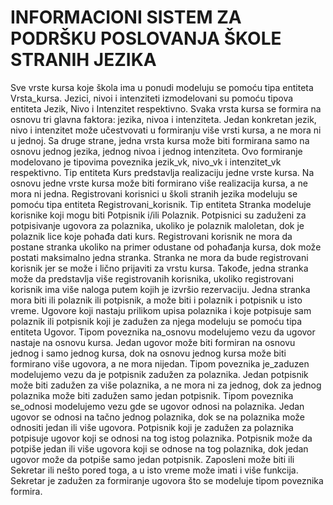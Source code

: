 # INFORMACIONI SISTEM ZA PODRŠKU POSLOVANJA ŠKOLE STRANIH JEZIKA
Sve vrste kursa koje škola ima u ponudi modeluju se pomoću tipa entiteta Vrsta_kursa. Jezici, nivoi i intenziteti izmodelovani su pomoću tipova entiteta Jezik, Nivo i Intenzitet respektivno. Svaka vrsta kursa se formira na osnovu tri glavna faktora: jezika, nivoa i intenziteta. Jedan konkretan jezik, nivo i intenzitet može učestvovati u formiranju više vrsti kursa, a ne mora ni u jednoj. Sa druge strane, jedna vrsta kursa može biti formirana samo na osnovu jednog jezika, jednog nivoa i jednog intenziteta. Ovo formiranje modelovano je tipovima poveznika jezik_vk, nivo_vk i intenzitet_vk respektivno. Tip entiteta Kurs predstavlja realizaciju jedne vrste kursa. Na osnovu jedne vrste kursa može biti formirano više realizacija kursa, a ne mora ni jedna. Registrovani korisnici u školi stranih jezika modeluju se pomoću tipa entiteta Registrovani_korisnik. Tip entiteta Stranka modeluje korisnike koji mogu biti Potpisnik i/ili Polaznik. Potpisnici su zaduženi za potpisivanje ugovora za polaznika, ukoliko je polaznik maloletan, dok je polaznik lice koje pohađa dati kurs. Registrovani korisnik ne mora da postane
stranka ukoliko na primer odustane od pohađanja kursa, dok može postati maksimalno jedna stranka. Stranka ne mora da bude registrovani korisnik jer se može i lično prijaviti za vrstu kursa. Takođe, jedna stranka može da predstavlja više registrovanih korisnika, ukoliko registrovani korisnik ima više naloga putem kojih je izvršio rezervaciju. Jedna stranka mora biti ili polaznik ili potpisnik, a može biti i polaznik i potpisnik u isto vreme. Ugovore koji nastaju prilikom upisa polaznika i koje potpisuje sam polaznik ili potpisnik koji je zadužen za njega modeluju se pomoću tipa entiteta Ugovor. Tipom poveznika na_osnovu modelujemo vezu da ugovor nastaje na osnovu kursa. Jedan ugovor može biti formiran na osnovu jednog i samo jednog kursa, dok na osnovu jednog kursa može biti formirano više ugovora, a ne mora nijedan. Tipom poveznika je_zaduzen modelujemo vezu da je potpisnik zadužen za polaznika. Jedan potpisnik može biti zadužen za više polaznika, a ne mora ni za jednog, dok za jednog polaznika može biti zadužen samo jedan potpisnik. Tipom poveznika se_odnosi modelujemo vezu gde se ugovor odnosi na polaznika. Jedan ugovor se odnosi na tačno jednog polaznika, dok se na polaznika može odnositi jedan ili više ugovora. Potpisnik koji je zadužen za polaznika potpisuje ugovor koji se odnosi na tog istog polaznika. Potpisnik može da potpiše jedan ili više ugovora koji se odnose na tog polaznika, dok jedan ugovor može da potpiše samo jedan potpisnik. Zaposleni može biti ili Sekretar ili nešto pored toga, a u isto vreme može imati i više funkcija. Sekretar je zadužen za formiranje ugovora što se modeluje tipom poveznika formira.
